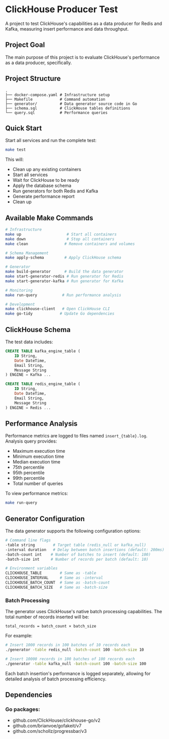 # ClickHouse Producer Test

A project to test ClickHouse's capabilities as a data producer for Redis and Kafka, measuring insert performance and data throughput.

## Project Goal

The main purpose of this project is to evaluate ClickHouse's performance as a data producer, specifically.

## Project Structure

```
.
├── docker-compose.yaml # Infrastructure setup
├── Makefile            # Command automation
├── generator/          # Data generator source code in Go
├── schema.sql          # ClickHouse tables definitions
└── query.sql           # Performance queries
```

## Quick Start

Start all services and run the complete test:
```bash
make test
```

This will:
- Clean up any existing containers
- Start all services
- Wait for ClickHouse to be ready
- Apply the database schema
- Run generators for both Redis and Kafka
- Generate performance report
- Clean up

## Available Make Commands

```bash
# Infrastructure
make up                    # Start all containers
make down                  # Stop all containers
make clean                # Remove containers and volumes

# Schema Management
make apply-schema         # Apply ClickHouse schema

# Generator
make build-generator      # Build the data generator
make start-generator-redis # Run generator for Redis
make start-generator-kafka # Run generator for Kafka

# Monitoring
make run-query           # Run performance analysis

# Development
make clickhouse-client   # Open ClickHouse CLI
make go-tidy            # Update Go dependencies
```

## ClickHouse Schema

The test data includes:
```sql
CREATE TABLE kafka_engine_table (
    ID String,
    Date DateTime,
    Email String,
    Message String
) ENGINE = Kafka ...

CREATE TABLE redis_engine_table (
    ID String,
    Date DateTime,
    Email String,
    Message String
) ENGINE = Redis ...
```

## Performance Analysis

Performance metrics are logged to files named `insert_{table}.log`. Analysis query provides:
- Maximum execution time
- Minimum execution time
- Median execution time
- 75th percentile
- 95th percentile
- 99th percentile
- Total number of queries

To view performance metrics:
```bash
make run-query
```

## Generator Configuration

The data generator supports the following configuration options:

```bash
# Command line flags
-table string        # Target table (redis_null or kafka_null)
-interval duration   # Delay between batch insertions (default: 200ms)
-batch-count int    # Number of batches to insert (default: 100)
-batch-size int     # Number of records per batch (default: 10)

# Environment variables
CLICKHOUSE_TABLE        # Same as -table
CLICKHOUSE_INTERVAL     # Same as -interval
CLICKHOUSE_BATCH_COUNT  # Same as -batch-count
CLICKHOUSE_BATCH_SIZE   # Same as -batch-size
```

### Batch Processing
The generator uses ClickHouse's native batch processing capabilities. The total number of records inserted will be:
```
total_records = batch_count × batch_size
```

For example:
```bash
# Insert 1000 records in 100 batches of 10 records each
./generator -table redis_null -batch-count 100 -batch-size 10

# Insert 10000 records in 100 batches of 100 records each
./generator -table kafka_null -batch-count 100 -batch-size 100
```

Each batch insertion's performance is logged separately, allowing for detailed analysis of batch processing efficiency.

## Dependencies
### Go packages:
- github.com/ClickHouse/clickhouse-go/v2
- github.com/brianvoe/gofakeit/v7
- github.com/schollz/progressbar/v3
